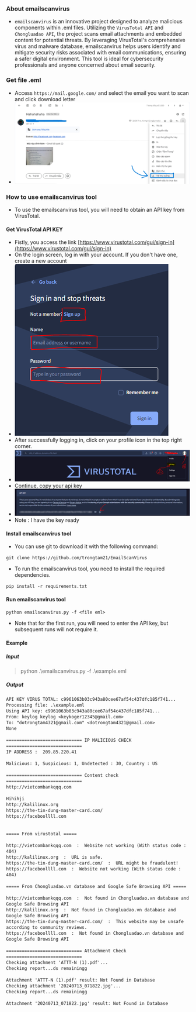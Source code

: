 ### About emailscanvirus
- `emailscanvirus` is an innovative project designed to analyze malicious components within .eml files. Utilizing the `VirusTotal API` and `Chongluadao API`, the project scans email attachments and embedded content for potential threats. By leveraging VirusTotal's comprehensive virus and malware database, emailscanvirus helps users identify and mitigate security risks associated with email communications, ensuring a safer digital environment. This tool is ideal for cybersecurity professionals and anyone concerned about email security.
### Get file .eml
- Access `https://mail.google.com/` and select the email you want to scan and click download letter
- ![image](introduce/4.png)


### How to use emailscanvirus tool

- To use the emailscanvirus tool, you will need to obtain an API key from VirusTotal.

#### Get VirusTotal API KEY

- Fistly, you access the link [https://www.virustotal.com/gui/sign-in](https://www.virustotal.com/gui/sign-in)
- On the login screen, log in with your account. If you don't have one, create a new account
- ![image](introduce/1.PNG)
- After successfully logging in, click on your profile icon in the top right corner.
- ![image](introduce/2.PNG)
- Continue, copy your api key
- ![image](introduce/3.PNG)
- Note : I have the key ready
#### Install emailscanvirus tool
- You can use git to download it with the following command:

```
git clone https://github.com/trongtam21/EmailScanVirus
```
- To run the emailscanvirus tool, you need to install the required dependencies.

```
pip install -r requirements.txt
```


#### Run emailscanvirus tool
```
python emailscanvirus.py -f <file eml>
```
- Note that for the first run, you will need to enter the API key, but subsequent runs will not require it.

#### Example
##### Input
> python .\emailscanvirus.py -f .\example.eml

##### Output

```
API KEY VIRUS TOTAL: c9961063b03c943a80cee67af54c437dfc185f741...
Processing file: .\example.eml
Using API key: c9961063b03c943a80cee67af54c437dfc185f741...
From: keylog keylog <keykoger12345@gmail.com>
To: "dotrongtam4321@gmail.com" <dotrongtam4321@gmail.com>
None

============================= IP MALICIOUS CHECK =============================
IP ADDRESS :  209.85.220.41

Malicious: 1, Suspicious: 1, Undetected : 30, Country : US

============================= Content check =============================
http://vietcombankqqq.com

Hihihji
http://kalilinux.org
https://the-tin-dung-master-card.com/
https://faceboollll.com


===== From virustotal =====

http://vietcombankqqq.com  :  Website not working (With status code :  404)
http://kalilinux.org  :  URL is safe.
https://the-tin-dung-master-card.com/  :  URL might be fraudulent!
https://faceboollll.com  :  Website not working (With status code :  404)

===== From Chongluadao.vn database and Google Safe Browsing API =====

http://vietcombankqqq.com  :  Not found in Chongluadao.vn database and Google Safe Browsing API
http://kalilinux.org  :  Not found in Chongluadao.vn database and Google Safe Browsing API
https://the-tin-dung-master-card.com/  :  This website may be unsafe according to community reviews.
https://faceboollll.com  :  Not found in Chongluadao.vn database and Google Safe Browsing API

============================= Attachment Check =============================
Checking attachment 'ATTT-N (1).pdf'...
Checking report...ds remainingg

Attachment 'ATTT-N (1).pdf' result: Not Found in Database
Checking attachment '20240713_071822.jpg'...
Checking report...ds remainingg

Attachment '20240713_071822.jpg' result: Not Found in Database
```
